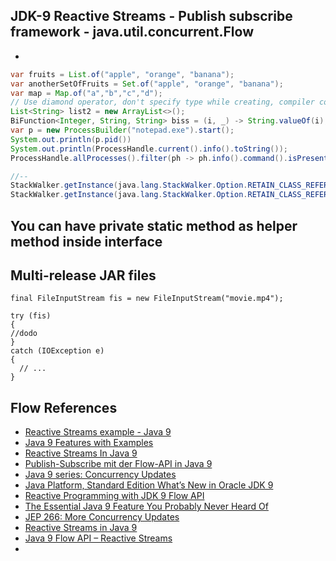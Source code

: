 ## JDK-9 Reactive Streams - Publish subscribe framework - java.util.concurrent.Flow
* 
  


 ```java
 var fruits = List.of("apple", "orange", "banana");
 var anotherSetOfFruits = Set.of("apple", "orange", "banana");
 var map = Map.of("a","b","c","d");
 // Use diamond operator, don't specify type while creating, compiler could infer 
 List<String> list2 = new ArrayList<>();
 BiFunction<Integer, String, String> biss = (i, _) -> String.valueOf(i);
 var p = new ProcessBuilder("notepad.exe").start();
 System.out.println(p.pid())
 System.out.println(ProcessHandle.current().info().toString());
 ProcessHandle.allProcesses().filter(ph -> ph.info().command().isPresent()).limit(4).forEach(p -> System.out.printf("Process id: %s%n", p.info().toString()));
 
 //--
 StackWalker.getInstance(java.lang.StackWalker.Option.RETAIN_CLASS_REFERENCE).getCallerClass()
 StackWalker.getInstance(java.lang.StackWalker.Option.RETAIN_CLASS_REFERENCE).forEach(System.out::println)
 ```
## You can have private static method as helper method inside interface
## Multi-release JAR files
```
final FileInputStream fis = new FileInputStream("movie.mp4");

try (fis) 
{
//dodo
} 
catch (IOException e) 
{
  // ...
}
```


## Flow References
* [Reactive Streams example - Java 9](https://aboullaite.me/reactive-streams-example-java-9/)
* [Java 9 Features with Examples](https://www.journaldev.com/13121/java-9-features-with-examples)
* [Reactive Streams In Java 9](https://www.javagists.com/reactive-streams-java-9)
* [Publish-Subscribe mit der Flow-API in Java 9](https://blog.oio.de/2018/05/04/publish-subscribe-mit-der-flow-api-in-java-9/)
* [Java 9 series: Concurrency Updates](https://www.voxxed.com/2016/10/java-9-series-concurrency-updates/)
* [Java Platform, Standard Edition What’s New in Oracle JDK 9](https://docs.oracle.com/javase/9/whatsnew/toc.htm)
* [Reactive Programming with JDK 9 Flow API](https://community.oracle.com/docs/DOC-1006738)
* [The Essential Java 9 Feature You Probably Never Heard Of](https://blog.takipi.com/the-essential-java-9-feature-you-probably-never-heard-of/)
* [JEP 266: More Concurrency Updates](http://openjdk.java.net/jeps/266)
* [Reactive Streams in Java 9](https://dzone.com/articles/reactive-streams-in-java-9)
* [Java 9 Flow API – Reactive Streams](https://grokonez.com/java/java-9/java-9-flow-api-reactive-streams)
* [](https://docs.oracle.com/javase/9/docs/api/java/util/concurrent/Flow.html)